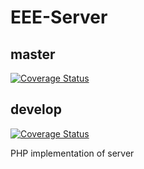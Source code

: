 # EEE-Server

## master

[![Coverage Status](https://coveralls.io/repos/github/pluf/elearn/badge.svg?branch=master)](https://coveralls.io/github/pluf/elearn?branch=develop)

## develop

[![Coverage Status](https://coveralls.io/repos/github/pluf/elearn/badge.svg?branch=develop)](https://coveralls.io/github/pluf/elearn?branch=develop)

PHP implementation of server